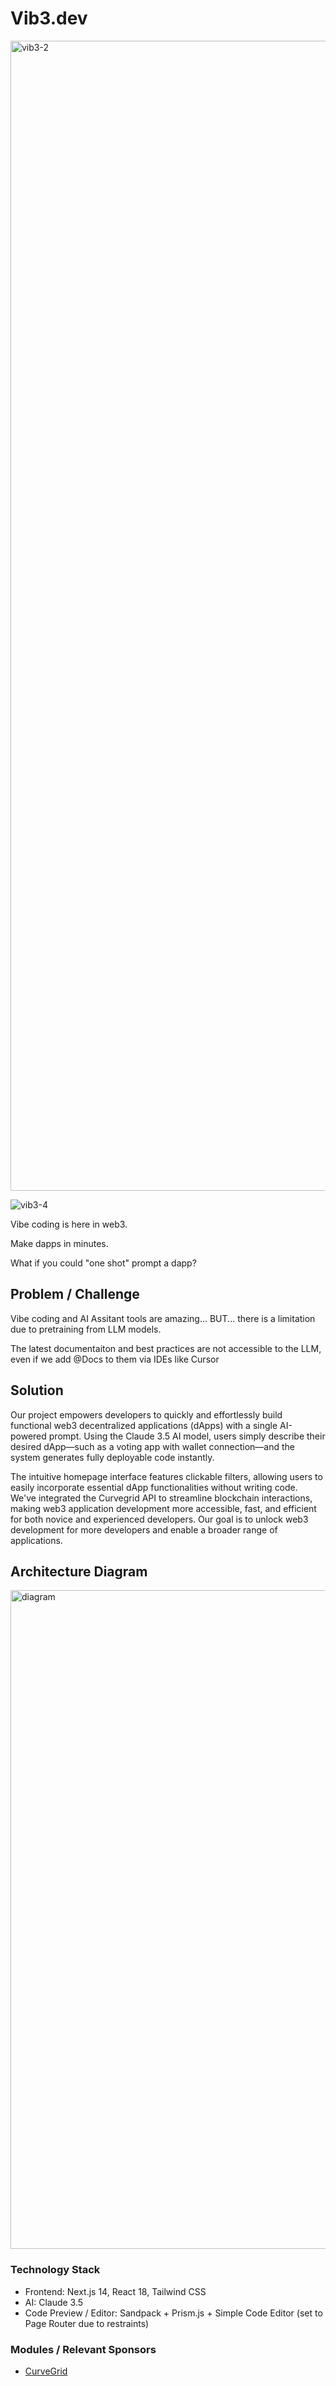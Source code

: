 # Vib3.dev

<img width="1840" alt="vib3-2" src="https://github.com/user-attachments/assets/70d4b67d-6822-4748-b477-da2d5b864b69" />

![vib3-4](https://github.com/user-attachments/assets/4b35791f-4c7c-40c8-9c8e-25a97028599c)

Vibe coding is here in web3.

Make dapps in minutes.

What if you could "one shot" prompt a dapp?

## Problem / Challenge

Vibe coding and AI Assitant tools are amazing... BUT... there is a limitation due to pretraining from LLM models.

The latest documentaiton and best practices are not accessible to the LLM, even if we add @Docs to them via IDEs like Cursor

## Solution

Our project empowers developers to quickly and effortlessly build functional web3 decentralized applications (dApps) with a single AI-powered prompt. Using the Claude 3.5 AI model, users simply describe their desired dApp—such as a voting app with wallet connection—and the system generates fully deployable code instantly.

The intuitive homepage interface features clickable filters, allowing users to easily incorporate essential dApp functionalities without writing code. We've integrated the Curvegrid API to streamline blockchain interactions, making web3 application development more accessible, fast, and efficient for both novice and experienced developers. Our goal is to unlock web3 development for more developers and enable a broader range of applications.

## Architecture Diagram

<img width="1054" alt="diagram" src="https://github.com/user-attachments/assets/a4e4e8ae-1907-4e89-9491-a22d6cf9f514" />

### Technology Stack

- Frontend: Next.js 14, React 18, Tailwind CSS
- AI: Claude 3.5
- Code Preview / Editor: Sandpack + Prism.js + Simple Code Editor (set to Page Router due to restraints)

### Modules / Relevant Sponsors

- [CurveGrid](./app/modules/voting-app/reference_curvegrid.ts)
